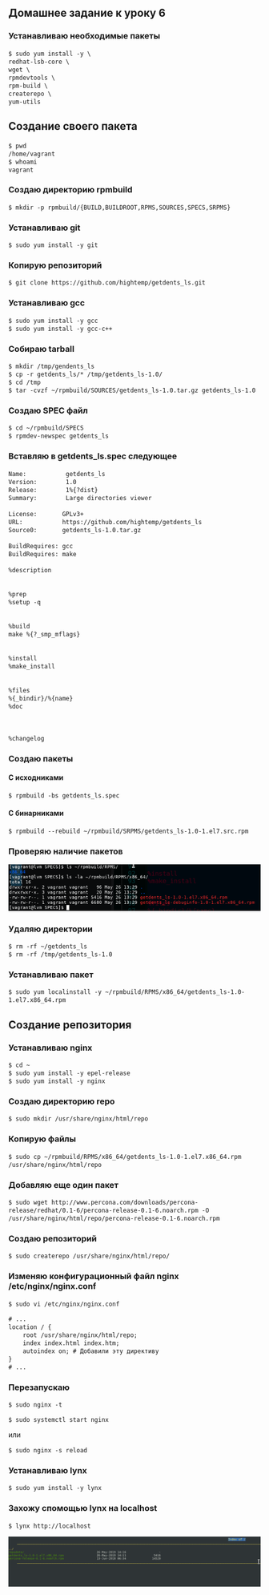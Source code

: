
## Домашнее задание к уроку 6

###  Устанавливаю необходимые пакеты

```console
$ sudo yum install -y \
redhat-lsb-core \
wget \
rpmdevtools \
rpm-build \
createrepo \
yum-utils
```

## Создание своего пакета

```console
$ pwd
/home/vagrant
$ whoami
vagrant
```

### Создаю директорию rpmbuild

```console
$ mkdir -p rpmbuild/{BUILD,BUILDROOT,RPMS,SOURCES,SPECS,SRPMS}
```

### Устанавливаю git

```console
$ sudo yum install -y git
```

### Копирую репозиторий

```console
$ git clone https://github.com/hightemp/getdents_ls.git
```

### Устанавливаю gcc

```console
$ sudo yum install -y gcc
$ sudo yum install -y gcc-c++ 
```

### Собираю tarball

```console
$ mkdir /tmp/gendents_ls
$ cp -r getdents_ls/* /tmp/getdents_ls-1.0/
$ cd /tmp
$ tar -cvzf ~/rpmbuild/SOURCES/getdents_ls-1.0.tar.gz getdents_ls-1.0
```

### Создаю SPEC файл

```console
$ cd ~/rpmbuild/SPECS
$ rpmdev-newspec getdents_ls
```

### Вставляю в getdents_ls.spec следующее

```
Name:           getdents_ls
Version:        1.0
Release:        1%{?dist}
Summary:        Large directories viewer

License:       GPLv3+
URL:           https://github.com/hightemp/getdents_ls
Source0:       getdents_ls-1.0.tar.gz

BuildRequires: gcc
BuildRequires: make

%description


%prep
%setup -q


%build
make %{?_smp_mflags}


%install
%make_install


%files
%{_bindir}/%{name}
%doc



%changelog

```

### Создаю пакеты

#### С исходниками

```console
$ rpmbuild -bs getdents_ls.spec
```

#### С бинарниками

```console
$ rpmbuild --rebuild ~/rpmbuild/SRPMS/getdents_ls-1.0-1.el7.src.rpm
```

### Проверяю наличие пакетов

![](/images/lesson6/Screenshot_20190526_163256.png)

### Удаляю директории

```console
$ rm -rf ~/getdents_ls
$ rm -rf /tmp/getdents_ls-1.0 
```

### Устанавливаю пакет

```console
$ sudo yum localinstall -y ~/rpmbuild/RPMS/x86_64/getdents_ls-1.0-1.el7.x86_64.rpm
```

## Создание репозитория

### Устанавливаю nginx

```console
$ cd ~
$ sudo yum install -y epel-release
$ sudo yum install -y nginx
```

### Создаю директорию repo

```console
$ sudo mkdir /usr/share/nginx/html/repo
```

### Копирую файлы

```console
$ sudo cp ~/rpmbuild/RPMS/x86_64/getdents_ls-1.0-1.el7.x86_64.rpm /usr/share/nginx/html/repo
```

### Добавляю еще один пакет

```console
$ sudo wget http://www.percona.com/downloads/percona-release/redhat/0.1-6/percona-release-0.1-6.noarch.rpm -O /usr/share/nginx/html/repo/percona-release-0.1-6.noarch.rpm
```

### Создаю репозиторий

```console
$ sudo createrepo /usr/share/nginx/html/repo/
```

### Изменяю конфигурационный файл nginx /etc/nginx/nginx.conf

```console
$ sudo vi /etc/nginx/nginx.conf
```

```nginx
# ...
location / {
    root /usr/share/nginx/html/repo;
    index index.html index.htm;
    autoindex on; # Добавили эту директиву
}
# ...
```

### Перезапускаю

```console
$ sudo nginx -t
```

```console
$ sudo systemctl start nginx
```
или 

```
$ sudo nginx -s reload
```

### Устанавливаю lynx 

```console
$ sudo yum install -y lynx
```

### Захожу спомощью lynx на localhost

```console
$ lynx http://localhost
```

![](/images/lesson6/Screenshot_20190526_185143.png)
